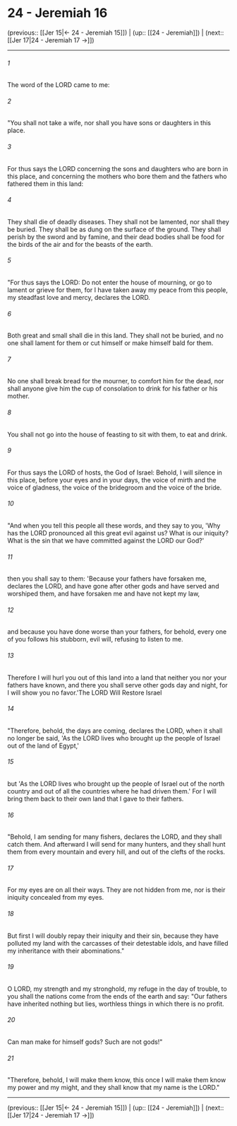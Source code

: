 # 24 - Jeremiah 16

(previous:: [[Jer 15|← 24 - Jeremiah 15]]) | (up:: [[24 - Jeremiah]]) | (next:: [[Jer 17|24 - Jeremiah 17 →]])

***


###### 1 
The word of the LORD came to me: 

###### 2 
"You shall not take a wife, nor shall you have sons or daughters in this place. 

###### 3 
For thus says the LORD concerning the sons and daughters who are born in this place, and concerning the mothers who bore them and the fathers who fathered them in this land: 

###### 4 
They shall die of deadly diseases. They shall not be lamented, nor shall they be buried. They shall be as dung on the surface of the ground. They shall perish by the sword and by famine, and their dead bodies shall be food for the birds of the air and for the beasts of the earth. 

###### 5 
"For thus says the LORD: Do not enter the house of mourning, or go to lament or grieve for them, for I have taken away my peace from this people, my steadfast love and mercy, declares the LORD. 

###### 6 
Both great and small shall die in this land. They shall not be buried, and no one shall lament for them or cut himself or make himself bald for them. 

###### 7 
No one shall break bread for the mourner, to comfort him for the dead, nor shall anyone give him the cup of consolation to drink for his father or his mother. 

###### 8 
You shall not go into the house of feasting to sit with them, to eat and drink. 

###### 9 
For thus says the LORD of hosts, the God of Israel: Behold, I will silence in this place, before your eyes and in your days, the voice of mirth and the voice of gladness, the voice of the bridegroom and the voice of the bride. 

###### 10 
"And when you tell this people all these words, and they say to you, 'Why has the LORD pronounced all this great evil against us? What is our iniquity? What is the sin that we have committed against the LORD our God?' 

###### 11 
then you shall say to them: 'Because your fathers have forsaken me, declares the LORD, and have gone after other gods and have served and worshiped them, and have forsaken me and have not kept my law, 

###### 12 
and because you have done worse than your fathers, for behold, every one of you follows his stubborn, evil will, refusing to listen to me. 

###### 13 
Therefore I will hurl you out of this land into a land that neither you nor your fathers have known, and there you shall serve other gods day and night, for I will show you no favor.'The LORD Will Restore Israel 

###### 14 
"Therefore, behold, the days are coming, declares the LORD, when it shall no longer be said, 'As the LORD lives who brought up the people of Israel out of the land of Egypt,' 

###### 15 
but 'As the LORD lives who brought up the people of Israel out of the north country and out of all the countries where he had driven them.' For I will bring them back to their own land that I gave to their fathers. 

###### 16 
"Behold, I am sending for many fishers, declares the LORD, and they shall catch them. And afterward I will send for many hunters, and they shall hunt them from every mountain and every hill, and out of the clefts of the rocks. 

###### 17 
For my eyes are on all their ways. They are not hidden from me, nor is their iniquity concealed from my eyes. 

###### 18 
But first I will doubly repay their iniquity and their sin, because they have polluted my land with the carcasses of their detestable idols, and have filled my inheritance with their abominations." 

###### 19 
O LORD, my strength and my stronghold, my refuge in the day of trouble, to you shall the nations come from the ends of the earth and say: "Our fathers have inherited nothing but lies, worthless things in which there is no profit. 

###### 20 
Can man make for himself gods? Such are not gods!" 

###### 21 
"Therefore, behold, I will make them know, this once I will make them know my power and my might, and they shall know that my name is the LORD."

***

(previous:: [[Jer 15|← 24 - Jeremiah 15]]) | (up:: [[24 - Jeremiah]]) | (next:: [[Jer 17|24 - Jeremiah 17 →]])
